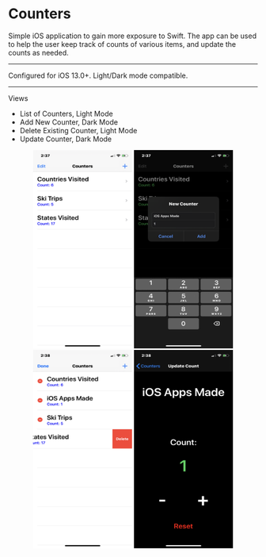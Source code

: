 # Counters
Simple iOS application to gain more exposure to Swift. The app can be used to help the user keep track of counts of various items, and update the counts as needed.
- - - -

Configured for iOS 13.0+. Light/Dark mode compatible.

- - - -

Views
* List of Counters, Light Mode
* Add New Counter, Dark Mode
* Delete Existing Counter, Light Mode
* Update Counter, Dark Mode

<p align="center">
  <img src="/screenshots/counters_list.png" width="200" height="400" >
  <img src="/screenshots/add_counter.png" width="200" height="400" >
  <img src="/screenshots/delete_counter.png" width="200" height="400" >
  <img src="/screenshots/update_count.png" width="200" height="400" >
</p>
